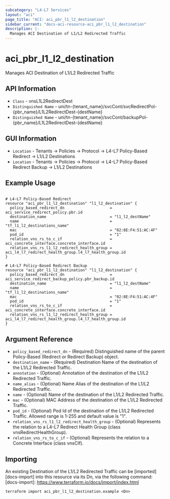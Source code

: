 ```yaml
---
subcategory: "L4-L7 Services"
layout: "aci"
page_title: "ACI: aci_pbr_l1_l2_destination"
sidebar_current: "docs-aci-resource-aci_pbr_l1_l2_destination"
description: |-
  Manages ACI Destination of L1/L2 Redirected Traffic
---
```


# aci_pbr_l1_l2_destination #

Manages ACI Destination of L1/L2 Redirected Traffic

## API Information ##

* `Class` - vnsL1L2RedirectDest
* `Distinguished Name` - uni/tn-{tenant_name}/svcCont/svcRedirectPol-{pbr_name}/L1L2RedirectDest-{destName}
* `Distinguished Name` - uni/tn-{tenant_name}/svcCont/backupPol-{pbr_name}/L1L2RedirectDest-{destName}

## GUI Information ##

* `Location` - Tenants -> Policies -> Protocol -> L4-L7 Policy-Based Redirect -> L1/L2 Destinations
* `Location` - Tenants -> Policies -> Protocol -> L4-L7 Policy-Based Redirect Backup -> L1/L2 Destinations


## Example Usage ##

```hcl

# L4-L7 Policy-Based Redirect
resource "aci_pbr_l1_l2_destination" "l1_l2_destination" {
  policy_based_redirect_dn                    = aci_service_redirect_policy.pbr.id
  destination_name                            = "l1_l2_destName"
  name                                        = "tf_l1_l2_destinations_name"
  mac                                         = "02:8E:F4:51:AC:4F"
  pod_id                                      = "1"
  relation_vns_rs_to_c_if                     = aci_concrete_interface.concrete_interface.id
  relation_vns_rs_l1_l2_redirect_health_group = aci_l4_l7_redirect_health_group.l4_l7_health_group.id
}

# L4-L7 Policy-Based Redirect Backup
resource "aci_pbr_l1_l2_destination" "l1_l2_destination" {
  policy_based_redirect_dn                    = aci_service_redirect_backup_policy.pbr_backup.id
  destination_name                            = "l1_l2_destName"
  name                                        = "tf_l1_l2_destinations_name"
  mac                                         = "02:8E:F4:51:AC:4F"
  pod_id                                      = "1"
  relation_vns_rs_to_c_if                     = aci_concrete_interface.concrete_interface.id
  relation_vns_rs_l1_l2_redirect_health_group = aci_l4_l7_redirect_health_group.l4_l7_health_group.id
}

```

## Argument Reference ##

* `policy_based_redirect_dn` - (Required) Distinguished name of the parent Policy-Based (Redirect or Redirect Backup) object.
* `destination_name` - (Required) Destination Name of the destination of the L1/L2 Redirected Traffic.
* `annotation` - (Optional) Annotation of the destination of the L1/L2 Redirected Traffic.
* `name_alias` - (Optional) Name Alias of the destination of the L1/L2 Redirected Traffic.
* `name` - (Optional) Name of the destination of the L1/L2 Redirected Traffic.
* `mac` - (Optional) MAC Address of the destination of the L1/L2 Redirected Traffic.
* `pod_id` - (Optional) Pod Id of the destination of the L1/L2 Redirected Traffic. Allowed range is 1-255 and default value is "1".
* `relation_vns_rs_l1_l2_redirect_health_group` - (Optional) Represents the relation to a L4-L7 Redirect Health Group (class vnsRedirectHealthGroup).
* `relation_vns_rs_to_c_if` - (Optional) Represents the relation to a Concrete Interface (class vnsCIf).


## Importing ##

An existing Destination of the L1/L2 Redirected Traffic can be [imported][docs-import] into this resource via its Dn, via the following command:
[docs-import]: https://www.terraform.io/docs/import/index.html


```
terraform import aci_pbr_l1_l2_destination.example <Dn>
```